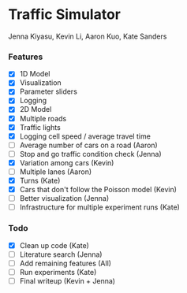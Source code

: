 # Traffic Simulator
Jenna Kiyasu, Kevin Li, Aaron Kuo, Kate Sanders
### Features
- [X] 1D Model
- [X] Visualization
- [X] Parameter sliders
- [X] Logging
- [X] 2D Model
- [X] Multiple roads
- [X] Traffic lights
- [X] Logging cell speed / average travel time
- [ ] Average number of cars on a road (Aaron)
- [ ] Stop and go traffic condition check (Jenna)
- [X] Variation among cars (Kevin)
- [ ] Multiple lanes (Aaron)
- [X] Turns (Kate)
- [X] Cars that don't follow the Poisson model (Kevin)
- [ ] Better visualization (Jenna)
- [ ] Infrastructure for multiple experiment runs (Kate)

### Todo
- [X] Clean up code (Kate)
- [ ] Literature search (Jenna)
- [ ] Add remaining features (All)
- [ ] Run experiments (Kate)
- [ ] Final writeup (Kevin + Jenna)
